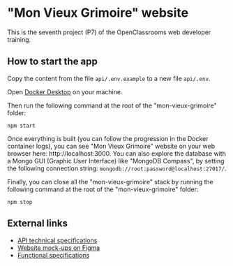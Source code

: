 # "Mon Vieux Grimoire" website

This is the seventh project (P7) of the OpenClassrooms web developer training.

## How to start the app

Copy the content from the file `api/.env.example` to a new file `api/.env`.

Open [Docker Desktop](https://www.docker.com/products/docker-desktop) on your machine.

Then run the following command at the root of the "mon-vieux-grimoire" folder:

```
npm start
```

Once everything is built (you can follow the progression in the Docker container logs), you can see "Mon Vieux Grimoire" website on your web browser here: http://localhost:3000.
You can also explore the database with a Mongo GUI (Graphic User Interface) like "MongoDB Compass", by setting the following connection string: `mongodb://root:password@localhost:27017/`.

Finally, you can close all the "mon-vieux-grimoire" stack by running the following command at the root of the "mon-vieux-grimoire" folder:

```
npm stop
```

## External links

- [API technical specifications](https://course.oc-static.com/projects/D%C3%A9veloppeur+Web/DW_P7+Back-end/DW+P7+Back-end+-+Specifications+API.pdf)
- [Website mock-ups on Figma](https://www.figma.com/file/Snidyc45xi6qchoOPabMA9/Maquette-Mon-Vieux-Grimoir?type=design&node-id=0-1&mode=design&t=fCp69wnbZfNJGsOK-0)
- [Functional specifications](https://course.oc-static.com/projects/D%C3%A9veloppeur+Web/DW_P7+Back-end/DW+P7+Back-end+-+Specifications+fonctionnelles.pdf)
